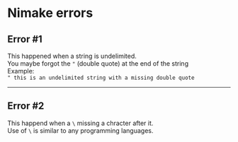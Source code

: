 # Nimake errors

## Error #1

This happened when a string is undelimited.<br />
You maybe forgot the `"` (double quote) at the end of the string<br />
Example:<br />
`" this is an undelimited string with a missing double quote`

---

## Error #2

This happend when a `\` missing a chracter after it.<br />
Use of `\` is similar to any programming languages.
